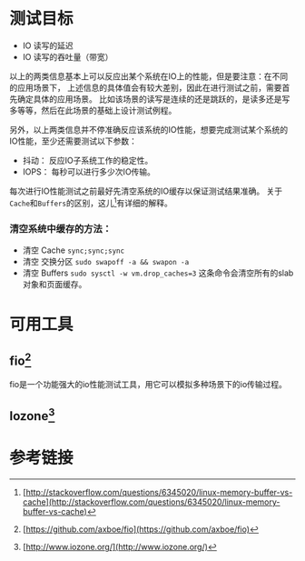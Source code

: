 # 测试目标

* IO 读写的延迟
* IO 读写的吞吐量（带宽）

以上的两类信息基本上可以反应出某个系统在IO上的性能，但是要注意：在不同的应用场景下，
上述信息的具体值会有较大差别，因此在进行测试之前，需要首先确定具体的应用场景。
比如该场景的读写是连续的还是跳跃的，是读多还是写多等等，然后在此场景的基础上设计测试例程。

另外，以上两类信息并不停准确反应该系统的IO性能，想要完成测试某个系统的IO性能，至少还需要测试以下参数：

* 抖动： 反应IO子系统工作的稳定性。
* IOPS： 每秒可以进行多少次IO传输。

每次进行IO性能测试之前最好先清空系统的IO缓存以保证测试结果准确。
关于`Cache`和`Buffers`的区别，这儿[^3]有详细的解释。

### 清空系统中缓存的方法：
* 清空 Cache `sync;sync;sync`
* 清空 交换分区 `sudo swapoff -a && swapon -a`
* 清空 Buffers `sudo sysctl -w vm.drop_caches=3` 这条命令会清空所有的slab对象和页面缓存。

# 可用工具

## fio[^1]

fio是一个功能强大的io性能测试工具，用它可以模拟多种场景下的io传输过程。

## Iozone[^2]

# 参考链接
[^1]: [https://github.com/axboe/fio](https://github.com/axboe/fio)
[^2]: [http://www.iozone.org/](http://www.iozone.org/)
[^3]: [http://stackoverflow.com/questions/6345020/linux-memory-buffer-vs-cache](http://stackoverflow.com/questions/6345020/linux-memory-buffer-vs-cache)